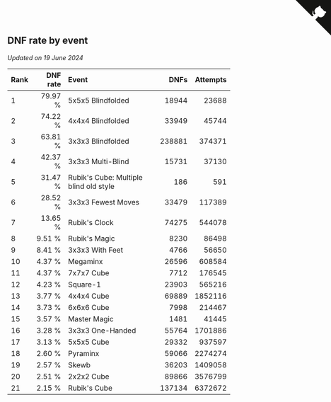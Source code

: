 ## DNF rate by event

*Updated on 19 June 2024*

| Rank | DNF rate | Event | DNFs | Attempts |
| :--- | ---: | :--- | ---: | ---: |
| 1 | 79.97 % | 5x5x5 Blindfolded | 18944 | 23688 |
| 2 | 74.22 % | 4x4x4 Blindfolded | 33949 | 45744 |
| 3 | 63.81 % | 3x3x3 Blindfolded | 238881 | 374371 |
| 4 | 42.37 % | 3x3x3 Multi-Blind | 15731 | 37130 |
| 5 | 31.47 % | Rubik's Cube: Multiple blind old style | 186 | 591 |
| 6 | 28.52 % | 3x3x3 Fewest Moves | 33479 | 117389 |
| 7 | 13.65 % | Rubik's Clock | 74275 | 544078 |
| 8 | 9.51 % | Rubik's Magic | 8230 | 86498 |
| 9 | 8.41 % | 3x3x3 With Feet | 4766 | 56650 |
| 10 | 4.37 % | Megaminx | 26596 | 608584 |
| 11 | 4.37 % | 7x7x7 Cube | 7712 | 176545 |
| 12 | 4.23 % | Square-1 | 23903 | 565216 |
| 13 | 3.77 % | 4x4x4 Cube | 69889 | 1852116 |
| 14 | 3.73 % | 6x6x6 Cube | 7998 | 214467 |
| 15 | 3.57 % | Master Magic | 1481 | 41445 |
| 16 | 3.28 % | 3x3x3 One-Handed | 55764 | 1701886 |
| 17 | 3.13 % | 5x5x5 Cube | 29332 | 937597 |
| 18 | 2.60 % | Pyraminx | 59066 | 2274274 |
| 19 | 2.57 % | Skewb | 36203 | 1409058 |
| 20 | 2.51 % | 2x2x2 Cube | 89866 | 3576799 |
| 21 | 2.15 % | Rubik's Cube | 137134 | 6372672 |


<a href="https://github.com/JustinTimeCuber/wca_statistics" class="github-corner" aria-label="View source on Github"><svg width="80" height="80" viewBox="0 0 250 250" style="fill:#151513; color:#fff; position: absolute; top: 0; border: 0; right: 0;" aria-hidden="true"><path d="M0,0 L115,115 L130,115 L142,142 L250,250 L250,0 Z"></path><path d="M128.3,109.0 C113.8,99.7 119.0,89.6 119.0,89.6 C122.0,82.7 120.5,78.6 120.5,78.6 C119.2,72.0 123.4,76.3 123.4,76.3 C127.3,80.9 125.5,87.3 125.5,87.3 C122.9,97.6 130.6,101.9 134.4,103.2" fill="currentColor" style="transform-origin: 130px 106px;" class="octo-arm"></path><path d="M115.0,115.0 C114.9,115.1 118.7,116.5 119.8,115.4 L133.7,101.6 C136.9,99.2 139.9,98.4 142.2,98.6 C133.8,88.0 127.5,74.4 143.8,58.0 C148.5,53.4 154.0,51.2 159.7,51.0 C160.3,49.4 163.2,43.6 171.4,40.1 C171.4,40.1 176.1,42.5 178.8,56.2 C183.1,58.6 187.2,61.8 190.9,65.4 C194.5,69.0 197.7,73.2 200.1,77.6 C213.8,80.2 216.3,84.9 216.3,84.9 C212.7,93.1 206.9,96.0 205.4,96.6 C205.1,102.4 203.0,107.8 198.3,112.5 C181.9,128.9 168.3,122.5 157.7,114.1 C157.9,116.9 156.7,120.9 152.7,124.9 L141.0,136.5 C139.8,137.7 141.6,141.9 141.8,141.8 Z" fill="currentColor" class="octo-body"></path></svg></a><style>.github-corner:hover .octo-arm{animation:octocat-wave 560ms ease-in-out}@keyframes octocat-wave{0%,100%{transform:rotate(0)}20%,60%{transform:rotate(-25deg)}40%,80%{transform:rotate(10deg)}}@media (max-width:500px){.github-corner:hover .octo-arm{animation:none}.github-corner .octo-arm{animation:octocat-wave 560ms ease-in-out}}</style>
